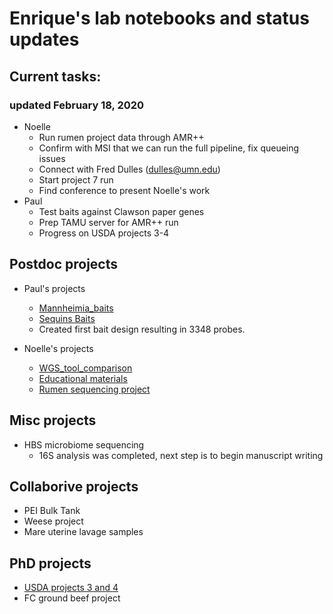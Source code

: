 # Enrique's lab notebooks and status updates


## Current tasks:
### updated February 18, 2020
* Noelle
  * Run rumen project data through AMR++
  * Confirm with MSI that we can run the full pipeline, fix queueing issues
  * Connect with Fred Dulles (dulles@umn.edu)
  * Start project 7 run
  * Find conference to present Noelle's work
* Paul
  * Test baits against Clawson paper genes
  * Prep TAMU server for AMR++ run
  * Progress on USDA projects 3-4
  
  

Postdoc projects
----------------
* Paul's projects
  * [Mannheimia_baits](https://github.com/EnriqueDoster/project_lab_notebooks/blob/master/postdoc_projects/Mannheimia_baits.md)
  * [Sequins Baits](https://github.com/EnriqueDoster/project_lab_notebooks/blob/master/Other_projects/Baits_for_sequins_notebook.md)
  * Created first bait design resulting in 3348 probes.

* Noelle's projects
  * [WGS_tool_comparison](https://github.com/EnriqueDoster/project_lab_notebooks/blob/master/postdoc_projects/WGS_tool_comparison.md)
  * [Educational materials](https://github.com/EnriqueDoster/project_lab_notebooks/blob/master/postdoc_projects/Educational_materials.md)
  * [Rumen sequencing project](https://github.com/EnriqueDoster/project_lab_notebooks/blob/master/postdoc_projects/NCBA_rumen_project_notebook.md)

Misc projects
----------------
* HBS microbiome sequencing
  * 16S analysis was completed, next step is to begin manuscript writing


Collaborive projects
----------------
* PEI Bulk Tank
* Weese project
* Mare uterine lavage samples


PhD projects
----------------
* [USDA projects 3 and 4](https://github.com/EnriqueDoster/project_lab_notebooks/blob/master/PhD_projects/USDA_projs_3%264.md)
* FC ground beef project


